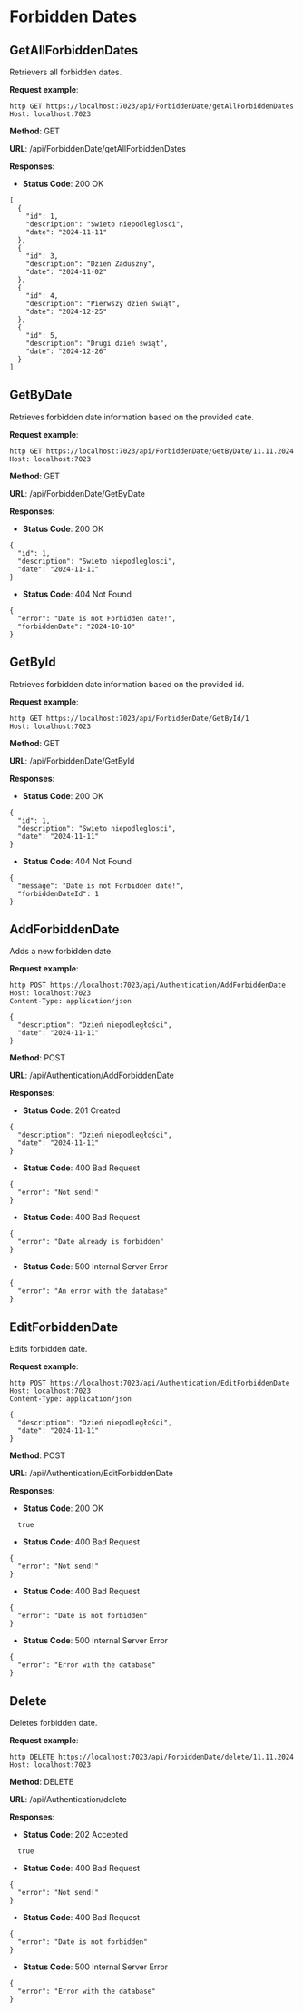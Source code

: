# Forbidden Dates

## GetAllForbiddenDates

Retrievers all forbidden dates.

**Request example**:

```
http GET https://localhost:7023/api/ForbiddenDate/getAllForbiddenDates
Host: localhost:7023
```

**Method**: GET

**URL**: /api/ForbiddenDate/getAllForbiddenDates

**Responses**:

- **Status Code**: 200 OK

```
[
  {
    "id": 1,
    "description": "Swieto niepodleglosci",
    "date": "2024-11-11"
  },
  {
    "id": 3,
    "description": "Dzien Zaduszny",
    "date": "2024-11-02"
  },
  {
    "id": 4,
    "description": "Pierwszy dzień świąt",
    "date": "2024-12-25"
  },
  {
    "id": 5,
    "description": "Drugi dzień świąt",
    "date": "2024-12-26"
  }
]
```

## GetByDate

Retrieves forbidden date information based on the provided date.

**Request example**:

```
http GET https://localhost:7023/api/ForbiddenDate/GetByDate/11.11.2024
Host: localhost:7023
```

**Method**: GET

**URL**: /api/ForbiddenDate/GetByDate

**Responses**:

- **Status Code**: 200 OK

```
{
  "id": 1,
  "description": "Swieto niepodleglosci",
  "date": "2024-11-11"
}
```

- **Status Code**: 404 Not Found

```
{
  "error": "Date is not Forbidden date!",
  "forbiddenDate": "2024-10-10"
}
```

## GetById

Retrieves forbidden date information based on the provided id.

**Request example**:

```
http GET https://localhost:7023/api/ForbiddenDate/GetById/1
Host: localhost:7023
```

**Method**: GET

**URL**: /api/ForbiddenDate/GetById

**Responses**:

- **Status Code**: 200 OK

```
{
  "id": 1,
  "description": "Swieto niepodleglosci",
  "date": "2024-11-11"
}
```

- **Status Code**: 404 Not Found

```
{
  "message": "Date is not Forbidden date!",
  "forbiddenDateId": 1
}
```

## AddForbiddenDate

Adds a new forbidden date.

**Request example**:

```
http POST https://localhost:7023/api/Authentication/AddForbiddenDate
Host: localhost:7023
Content-Type: application/json

{
  "description": "Dzień niepodległości",
  "date": "2024-11-11"
}
```

**Method**: POST

**URL**: /api/Authentication/AddForbiddenDate

**Responses**:

- **Status Code**: 201 Created

```
{
  "description": "Dzień niepodległości",
  "date": "2024-11-11"
}
```

- **Status Code**: 400 Bad Request

```
{
  "error": "Not send!"
}
```

- **Status Code**: 400 Bad Request

```
{
  "error": "Date already is forbidden"
}
```

- **Status Code**: 500 Internal Server Error

```
{
  "error": "An error with the database"
}
```

## EditForbiddenDate

Edits forbidden date.

**Request example**:

```
http POST https://localhost:7023/api/Authentication/EditForbiddenDate
Host: localhost:7023
Content-Type: application/json

{
  "description": "Dzień niepodległości",
  "date": "2024-11-11"
}
```

**Method**: POST

**URL**: /api/Authentication/EditForbiddenDate

**Responses**:

- **Status Code**: 200 OK

```
  true
```

- **Status Code**: 400 Bad Request

```
{
  "error": "Not send!"
}
```

- **Status Code**: 400 Bad Request

```
{
  "error": "Date is not forbidden"
}
```

- **Status Code**: 500 Internal Server Error

```
{
  "error": "Error with the database"
}
```

## Delete

Deletes forbidden date.

**Request example**:

```
http DELETE https://localhost:7023/api/ForbiddenDate/delete/11.11.2024
Host: localhost:7023
```

**Method**: DELETE

**URL**: /api/Authentication/delete

**Responses**:

- **Status Code**: 202 Accepted

```
  true
```

- **Status Code**: 400 Bad Request

```
{
  "error": "Not send!"
}
```

- **Status Code**: 400 Bad Request

```
{
  "error": "Date is not forbidden"
}
```

- **Status Code**: 500 Internal Server Error

```
{
  "error": "Error with the database"
}
```